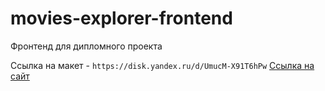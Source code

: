 # movies-explorer-frontend
Фронтенд для дипломного проекта

Ссылка на макет - `https://disk.yandex.ru/d/UmucM-X91T6hPw`
[Ссылка на сайт](https://moviesdiplompanu.nomoredomains.icu) 
